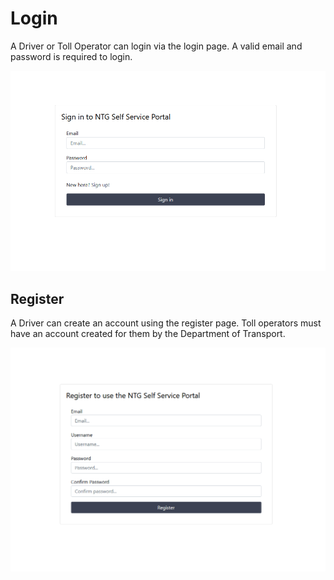 # Login

A Driver or Toll Operator can login via the login page. A valid email and password is required to login.

![Login Image](../.vuepress/public/images/Login.png)

## Register

A Driver can create an account using the register page. Toll operators must have an account created for them by the Department of Transport.

![Login Image](../.vuepress/public/images/Register.png)
